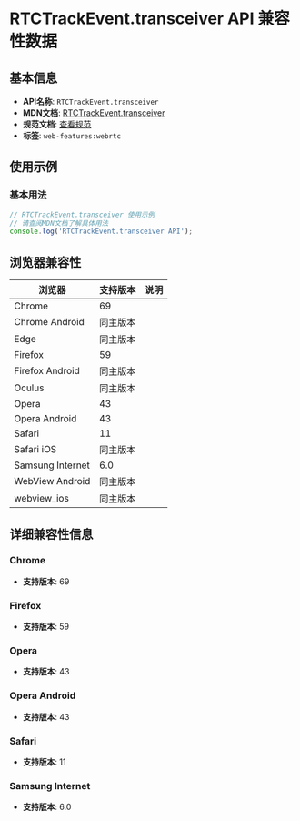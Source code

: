 # RTCTrackEvent.transceiver API 兼容性数据

## 基本信息

- **API名称**: `RTCTrackEvent.transceiver`
- **MDN文档**: [RTCTrackEvent.transceiver](https://developer.mozilla.org/docs/Web/API/RTCTrackEvent/transceiver)
- **规范文档**: [查看规范](https://w3c.github.io/webrtc-pc/#dom-trackevent-transceiver)
- **标签**: `web-features:webrtc`

## 使用示例

### 基本用法

```javascript
// RTCTrackEvent.transceiver 使用示例
// 请查阅MDN文档了解具体用法
console.log('RTCTrackEvent.transceiver API');
```

## 浏览器兼容性

| 浏览器 | 支持版本 | 说明 |
|--------|----------|------|
| Chrome | 69 |  |
| Chrome Android | 同主版本 |  |
| Edge | 同主版本 |  |
| Firefox | 59 |  |
| Firefox Android | 同主版本 |  |
| Oculus | 同主版本 |  |
| Opera | 43 |  |
| Opera Android | 43 |  |
| Safari | 11 |  |
| Safari iOS | 同主版本 |  |
| Samsung Internet | 6.0 |  |
| WebView Android | 同主版本 |  |
| webview_ios | 同主版本 |  |

## 详细兼容性信息

### Chrome

- **支持版本**: 69

### Firefox

- **支持版本**: 59

### Opera

- **支持版本**: 43

### Opera Android

- **支持版本**: 43

### Safari

- **支持版本**: 11

### Samsung Internet

- **支持版本**: 6.0

